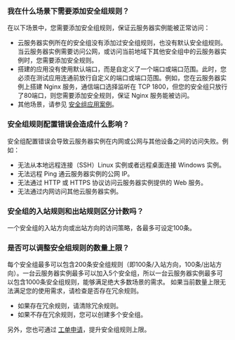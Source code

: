 ### 我在什么场景下需要添加安全组规则？
在以下场景中，您需要添加安全组规则，保证云服务器实例能被正常访问：
- 云服务器实例所在的安全组没有添加过安全组规则，也没有默认安全组规则。当云服务器实例需要访问公网，或访问当前地域下其他安全组中的云服务器实例时，您需要添加安全规则。
- 搭建的应用没有使用默认端口，而是自定义了一个端口或端口范围。此时，您必须在测试应用连通前放行自定义的端口或端口范围。例如，您在云服务器实例上搭建 Nginx 服务，通信端口选择监听在 TCP 1800，但您的安全组只放行了80端口，则您需要添加安全规则，保证 Nginx 服务能被访问。
- 其他场景，请参见 [安全组应用案例](https://intl.cloud.tencent.com/document/product/213/32369)。

### 安全组规则配置错误会造成什么影响？
安全组配置错误会导致云服务器实例在内网或公网与其他设备之间的访问失败。例如：
- 无法从本地远程连接（SSH）Linux 实例或者远程桌面连接 Windows 实例。
- 无法远程 Ping 通云服务器实例的公网 IP。
- 无法通过 HTTP 或 HTTPS 协议访问云服务器实例提供的 Web 服务。
- 无法通过内网访问其他云服务器实例。


### 安全组的入站规则和出站规则区分计数吗？
一个安全组的入站方向或出站方向的访问策略，各最多可设定100条。


### 是否可以调整安全组规则的数量上限？
每个安全组最多可以包含200条安全组规则（即100条/入站方向，100条/出站方向）。一台云服务器实例最多可以加入5个安全组，所以一台云服务器实例最多可以包含1000条安全组规则，能够满足绝大多数场景的需求。
如果当前数量上限无法满足您的使用需求，请检查是否存在冗余规则。
- 如果存在冗余规则，请清除冗余规则。
- 如果不存在冗余规则，您可以创建多个安全组。

另外，您也可通过 [工单申请](https://console.cloud.tencent.com/workorder/category?level1_id=6&level2_id=7&source=0&data_title=%E4%BA%91%E6%9C%8D%E5%8A%A1%E5%99%A8CVM&step=1)，提升安全组规则上限。
